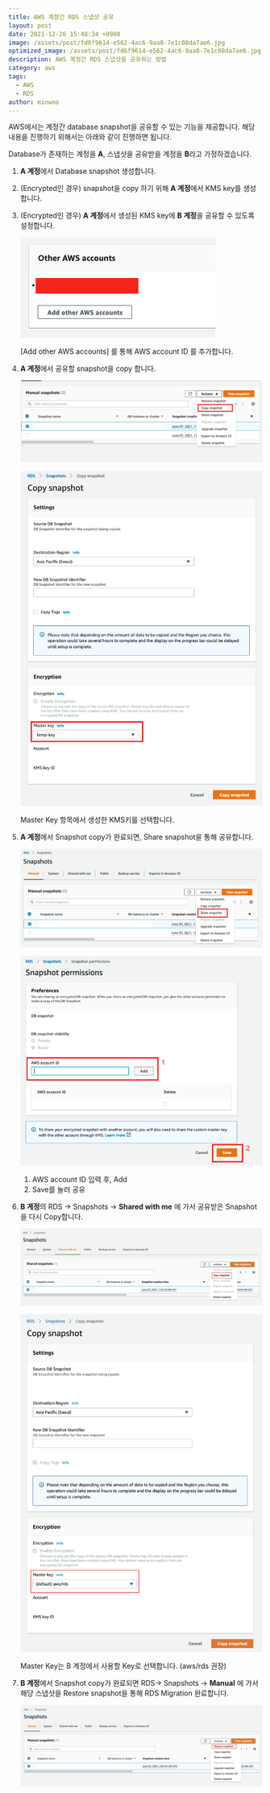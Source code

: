 ```yaml
---
title: AWS 계정간 RDS 스냅샷 공유
layout: post
date: 2021-12-26 15:48:34 +0900
image: /assets/post/fd6f9614-e562-4ac6-9aa8-7e1c08da7ae6.jpg
optimized_image: /assets/post/fd6f9614-e562-4ac6-9aa8-7e1c08da7ae6.jpg
description: AWS 계정간 RDS 스냅샷을 공유하는 방법
category: aws
tags:
  - AWS
  - RDS
author: minwoo
---
```


AWS에서는 계정간 database snapshot을 공유할 수 있는 기능을 제공합니다. 해당 내용을 진행하기 위해서는 아래와 같이 진행하면 됩니다.

Database가 존재하는 계정을 **A**, 스냅샷을 공유받을 계정을 **B**라고 가정하겠습니다.

1. **A 계정**에서 Database snapshot 생성합니다.
2. (Encrypted인 경우) snapshot을 copy 하기 위해 **A 계정**에서 KMS key를 생성합니다.
3. (Encrypted인 경우) **A 계정**에서 생성된 KMS key에 **B 계정**을 공유할 수 있도록 설정합니다.

   ![[Add other AWS accounts] 를 통해 AWS account ID 를 추가합니다.](/assets/post/39e6ff31-2dd3-54dd-831c-4d77a689bc09.png)

   [Add other AWS accounts] 를 통해 AWS account ID 를 추가합니다.

4. **A 계정**에서 공유할 snapshot을 copy 합니다.

   ![e4ad8711-30a8-507b-817e-00fd589272d1.png](/assets/post/e4ad8711-30a8-507b-817e-00fd589272d1.png)

   ![Master Key 항목에서 생성한 KMS키를 선택합니다.](/assets/post/cca04507-d9b2-5882-89af-4ab6ac238cd6.png)

   Master Key 항목에서 생성한 KMS키를 선택합니다.

5. **A 계정**에서 Snapshot copy가 완료되면, Share snapshot을 통해 공유합니다.

   ![39395701-ee70-5346-87ba-a50ff5d6cb1e.png](/assets/post/39395701-ee70-5346-87ba-a50ff5d6cb1e.png)

   ![e6c6e297-84dd-59c0-b748-031d9ce82853.png](/assets/post/e6c6e297-84dd-59c0-b748-031d9ce82853.png)

   1. AWS account ID 입력 후, Add
   2. Save를 눌러 공유

6. **B 계정**의 RDS → Snapshots → **Shared with me** 에 가서 공유받은 Snapshot을 다시 Copy합니다.

   ![e4a3fdf5-168d-5135-a4a8-5ffd62795d8f.png](/assets/post/e4a3fdf5-168d-5135-a4a8-5ffd62795d8f.png)

   ![Master Key는 B 계정에서 사용할 Key로 선택합니다. (aws/rds 권장)](/assets/post/f862d76e-f9e3-5b18-86a7-cbbd773f9179.png)

   Master Key는 B 계정에서 사용할 Key로 선택합니다. (aws/rds 권장)

7. **B 계정**에서 Snapshot copy가 완료되면 RDS→ Snapshots → **Manual** 에 가서 해당 스냅샷을 Restore snapshot을 통해 RDS Migration 완료합니다.

   ![c45263ed-1ef6-5c28-9c17-e7c31068e15b.png](/assets/post/c45263ed-1ef6-5c28-9c17-e7c31068e15b.png)
